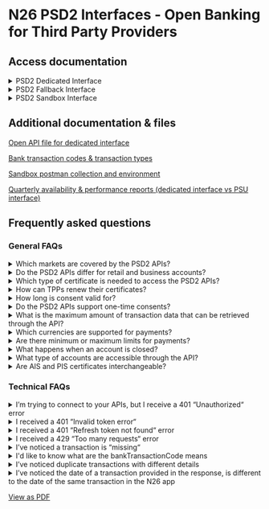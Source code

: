 # N26 PSD2 Interfaces - Open Banking for Third Party Providers
## Access documentation
<details>
<summary> PSD2 Dedicated Interface</summary>

> [AISP Access documentation](./doc/dedicated-aisp.md)

> [PISP Access documentation](./doc/dedicated-pisp.md)

> [CBPII Access documentation](./doc/dedicated-cbpii.md)

</details>

<details>
<summary> PSD2 Fallback Interface</summary>

> [AISP access documentation](./doc/fallback-aisp.md)

> [PISP access documentation](./doc/fallback-pisp.md)

</details>

<details>
<summary> PSD2 Sandbox Interface</summary>

> [Sandbox Access documentation](./doc/sandbox.md)

</details>

## Additional documentation & files
[Open API file for dedicated interface](./doc/assets/openapi/XS2A_Open_API.yml)

[Bank transaction codes & transaction types](./doc/assets/openapi/additional_api_spec.md)

[Sandbox postman collection and environment](./doc/assets/postman)

[Quarterly availability & performance reports (dedicated interface vs PSU interface)](./doc/assets/quarterly-report)

## Frequently asked questions
### General FAQs
<details>
  <summary>Which markets are covered by the PSD2 APIs?</summary>

> The APIs cover all European markets that N26 is present in.

</details>

<details>
  <summary>Do the PSD2 APIs differ for retail and business accounts?</summary>

> The same API implementation is used for retail and business accounts, and the APIs work the same for both.

</details>

<details>
  <summary>Which type of certificate is needed to access the PSD2 APIs?</summary>

> The PSD2 APIs can be accessed with a valid eIDAS QWAC certificate.

</details>

<details>
  <summary>How can TPPs renew their certificates?</summary>

> TPPs can renew their certificates by making a normal API call with the new certificate, in which the certificate will be onboarded automatically. Both the new and old certificate will be supported concurrently, and both can be used, until the old certificate expires.
> Please note that if key TPP data (e.g. legal name, TPP number) will be different in the new certificate, TPPs will need to re-obtain authorisation tokens from PSUs for the new certificate.

</details>

<details>
  <summary>How long is consent valid for?</summary>

> For AIS requests, consent is valid for a maximum of 90 days, unless a shorter period is specified using the “validUntil“ parameter. Please note that a PSU has up to 5 minutes to confirm consent in the N26 app.
> For PIS requests, access is only valid for 15 minutes and for one transaction. Please note that a PSU has up to 5 minutes to certify the payment in the N26 app.

</details>

<details>
  <summary>Do the PSD2 APIs support one-time consents?</summary>

> The PSD2 APIs support both one-time ("recurringIndicator": false) and recurring ("recurringIndicator": true) consents.

</details>

<details>
  <summary>What is the maximum amount of transaction data that can be retrieved through the API?</summary>

> Generally, transactions requests are limited to a period of 90 days from the time the request is made. The only exception to this limitation, applies during the first 15 minutes of an AIS consent lifecycle. In this time period, any transactions request made will not be limited. Moreover, requests made without specifying dateFrom and dateTo will return all transactions made since the account was created. After this time period, the above limitation will apply, and any requests trying to retrieve transactions older than 90 days will be rejected.
> Please note our services use UTC timing, and keep this in mind when setting dateFrom and dateTo parameters.

</details>

<details>
  <summary>Which currencies are supported for payments?</summary>

> The Euro.

</details>

<details>
  <summary>Are there minimum or maximum limits for payments?</summary>

> Transaction limits are set by the customer.

</details>

<details>
  <summary>What happens when an account is closed?</summary>

> Response should be a 404 error, which indicates that the account could not be found (either because it has been closed, or because it does not exist).

</details>

<details>
  <summary>What type of accounts are accessible through the API?</summary>

> N26 customers have a main account and, depending on their membership, up to 10 additional sub-accounts which are called [Spaces](https://n26.com/en-eu/spaces). Furthermore, N26 customers can enable a unique IBAN number for each sub-account, which is different to the IBAN number of the main account.
> Please note that the main account and sub-accounts each have their own individual balances. More specifically, the main account balance does not include the balance(s) of the sub-account(s).
> There is currently, unfortunately, no way to retrieve a customer’s single total account balance through our API. To achieve this, we recommend retrieving the balance of the main account and each sub-account individually, and then aggregating them. The balance of Space(s) will be returned even in cases where N26 customers have chosen to “lock“ a Space or “hide“ the Space’s balance in the N26 app.

</details>

<details>
<summary>Are AIS and PIS certificates interchangeable?</summary>

> Please note that the endpoints that can be accessed are dependent on the role stated in the QWAC certificate. A PIS certificate is required to access the PIS endpoints, and an AIS certificate is required to access AIS endpoints. This is true for all our interfaces; whether you wish to access the dedicated, fallback or sandbox interface. TPPs can possess an AIS certificate, a PIS certificate or both. Access and refresh tokens are also different depending on whether the call to the API is AISP or PISP.

</details>

### Technical FAQs

<details>
  <summary>I’m trying to connect to your APIs, but I receive a 401 “Unauthorized“ error</summary>

> This could happen for a few reasons, such as:
> Incorrect certificate used (as our APIs can only be accessed with a valid eIDAS QWAC certificate)
> No certificated included in the authorization call (our oAuth/authorize end point includes certificate validation)
> client_id parameter does not match the organizationId field in your certificate
> If you continue to face this error, and it is not caused by any of the above reasons, please reach out to us.

</details>

<details>
  <summary>I received a 401 “Invalid token error“</summary>

> This could indicate that the access token used in the call has been invalidated, which could be due to multiple refresh token calls, as each refresh token call invalidates the previous access token. Please be sure you are using the newest generated access token. If this is not the cause of your error, please reach out to us.

</details>

<details>
  <summary>I received a 401 “Refresh token not found“ error</summary>

> This indicates that the refresh token has been invalidated, which could happen for one of the following reasons:
> It expired after 90 days
> The PSU made a change to their core data (e.g. password, email, phone number)
> The PSU’s KYC status was reset
> In this scenario, the PSU is required to re-log in. If this is something you would like us to look into, please reach out to us with the following information:
> Confirmation of how many PSUs are affected by the issue
> Confirmation of whether you received direct complaints from affected PSUs
> Any information you might have on whether the affected PSUs made any changes to their account
> If possible, request IDs of both failed attempts to refresh the access token (with this error) and previous successful attempts for the same affected PSU

</details>

<details>
  <summary>I received a 429 “Too many requests“ error</summary>

> It is likely that you have exceeded our rate limiting rules. While we do not publish our rate limiting policy, we have limits and quotas on our APIs, and rate limit according to user IP address, external IP address or certificate. Any changes to the rules may only be considered if we are confident that the activity does not negatively impact N26 or our customers. If this negatively affects your integration with us, please reach out to us and share more details on your needs, such as:
> External IPs used
> Requests per application per second or per hour etc

</details>

<details>
  <summary>I’ve noticed a transaction is “missing“
</summary>

> In some cases you may notice that a transaction is present in our response up to a certain date, after which it is “missing“. This usually pertains to card transactions, and it is likely that the transaction has been hidden and replaced by another one. Please note that this takes place within the N26 app, and is not unique to our Open Banking implementation.
> When a card purchase is made, typically:
> <ol><li>The funds are initially reserved → authorisation transaction (bank code: PMNT-MCRD-UPCT)</li>
> <ol><li>Balance is impacted, although the funds have not yet left the customer’s account</li></ol>
> <li>The merchant settles the claim and collects the funds → authorisation transaction is hidden, and replaced by </li>
> <ol><li>presentment transaction (bank code: PMNT-CCRD-POSD)</li>
> <li>Merchant has up to ~12 days to settle the claim</li>
> <li>No further balance impact</li></ol></ol>  
> In some cases:
> <ol><li>The authorisation is cancelled by the merchant or it expires → authorisation reversal or authorisation expiry transaction (bank code: PMNT-MCRD-DAJT for both)</li>
> <ol><li>Balance is impacted, and it appears as a “refund“ in the transaction list</li></ol>
> <li>The authorisation is higher than the actual purchase amount → authorisation reversal transaction for the excess amount</li></ol>
> Below are some examples with numbers:
> <br/><b>Example 1: Customer purchases 12€ book from book store, and merchant settles claim</b>
> <table>
<tr>
    <td><b>What takes place</b></td>
    <td>1. Funds are reserved</td>
    <td>2. Merchant settles claim</td>
</tr>
<tr>
    <td><b>Transaction list impact</b></td>
    <td>-12€ <i>authorisation</i> transaction</td>
    <td><strike>-12€ <i>authorisation</i> transaction</strike> <i>(hidden)</i><br/>-12€ <i>presentment</i> 
transaction</td>
</tr>
<tr>
    <td><b>Balance impact</b></td>
    <td>-12€</td>
    <td>0€</td>
</tr>
</table>
<br/><b>Example 2: Customer purchases 12€ book from book store, but merchant does NOT settle claim</b>
 <table>
<tr>
    <td><b>What takes place</b></td>
    <td>1. Funds are reserved</td>
    <td>2. <i>Authorisation</i> is reversed</td>
</tr>
<tr>
    <td><b>Transaction list impact</b></td>
    <td>-12€ <i>authorisation</i> transaction</td>
    <td>+12€ <i>authorisation reversal/expiry</i> transaction</td>
</tr>
<tr>
    <td><b>Balance impact</b></td>
    <td>-12€</td>
    <td>+12€</td>
</tr>

</table>
<br/><b>Example 3: Customer rents electric scooter for 12€, but in the end the cost is only 8€</b>
<table>
<tr>
    <td><b>What takes place</b></td>
    <td>1. Funds are reserved</td>
    <td>2. <i>Authorisation</i> is partially reversed (the excess)</td>
    <td>3. Merchant settles claim (the actual cost)</td>
</tr>
<tr>
    <td><b>Transaction list impact</b></td>
    <td>-12€ <i>authorisation</i> transaction</td>
    <td>+4€ <i>authorisation</i> reversal transaction</td>
    <td><strike>-12€ <i>authorisation</i> transaction</strike> <i>(hidden)</i><br/><strike>+4€ <i>authorisation 
reversal</i> transaction</strike> <i>(hidden)</i><br/>-8€ <i>presentment</i> transaction</td>
</tr>
<tr>
    <td><b>Balance impact</b></td>
    <td>-12€</td>
    <td>+4€</td>
    <td>0€</td>
</tr>
</table>
</details>

<details>
  <summary>I'd like to know what are the bankTransactionCode means</summary>

  > We've created [Additional API Specification](./doc/assets/openapi/additional_api_spec.md) page with specific section related to request & response parameters, including [Bank Transaction Code](./doc/assets/openapi/additional_api_spec.md#bank-transaction-code)

</details>

<details>
  <summary>I’ve noticed duplicate transactions with different details</summary>

> Since our change to bookingStatus made on 14 March 2022, you may notice duplicate transactions with different 
> transactionIDs, booking and value dates. This usually pertains to card transactions.
> <br/>As described in <b>technical FAQ #5</b>, when a card purchase is made, the first transaction is an <i>authorisation</i> 
> transaction (e.g. which took place on 1st March 2022). This is then hidden and replaced by a <i>presentment</i> transaction which takes place at a later date (e.g. 3rd March 2022). These are treated as two separate transactions, and thus have different transactionIDs as well as bookingDate and valueDates. Thus, if you are seeing duplicate transactions with different details, you are most likely seeing both the <i>authorisation</i> and presentment.
> <br/>Please note that once the <i>authorisation</i> transaction is hidden, it is no longer included in our API response and 
> only the <i>presentment</i> transaction is shared.

</details>

<details>
  <summary>I’ve noticed the date of a transaction provided in the response, is different to the date of the same transaction in the N26 app</summary>

> In some cases you may notice that the date of a particular transaction in our response, appears different to the date of the same transaction in the N26 app. This usually pertains to card transactions.
> <br/> As described in <b>technical FAQ #5</b> , when a card purchase is made, the first transaction is an <i>authorisation</i> 
> transaction (e.g. which took place on 1st March 2022). This is then hidden and replaced by a <i>presentment</i> transaction which takes place at a later date (e.g. 3rd March 2022). Although, from 3rd March 2022, the transaction the customer sees in their transaction list is the <i>presentment</i> transaction, the associated date of the transaction does not change from 1st March 2022 to 3rd March 2022. This is to avoid confusing the customer, who is most likely more interested in the date the purchase was made, rather than the date the merchant settled the claim.
> <br/>Please note that once the <i>authorisation</i> transaction is hidden, it is no longer included in our API response and 
> only the <i>presentment</i> transaction is shared. Therefore, the transaction you observe in the response our APIs provide, with a different date, is most likely the <i>presentment</i> transaction - this can be confirmed by checking the transaction’s bank code. Additionally, as our implementation provides transaction data as it is stored, our APIs will always return the accurate date of the transaction.

</details>

[View as PDF](./doc/assets/pdf/N26-PSD2-FAQs.pdf)

